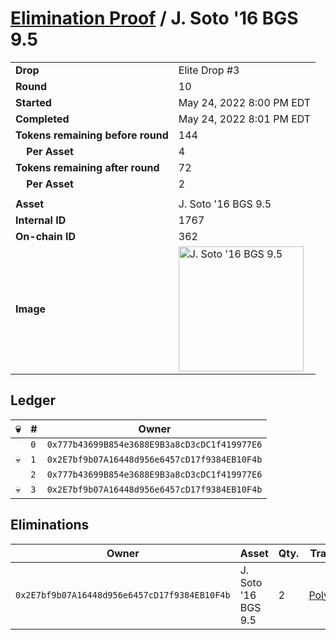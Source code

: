 # [Elimination Proof](./readme.md) / J. Soto &#039;16 BGS 9.5

|||
|---|---|
| **Drop** | Elite Drop #3 |
| **Round** | 10 |
| **Started** | May 24, 2022 8:00 PM EDT |
| **Completed** | May 24, 2022 8:01 PM EDT |
| **Tokens remaining before round** | 144 |
| **&nbsp;&nbsp;&nbsp;&nbsp;Per Asset** | 4 |
| **Tokens remaining after round** | 72 |
| **&nbsp;&nbsp;&nbsp;&nbsp;Per Asset** | 2 |
| | |
| **Asset** | J. Soto &#039;16 BGS 9.5 |
| **Internal ID** | 1767 |
| **On-chain ID** | 362 |
| **Image** | <img src="https://tcdn.blokpax.com/9648a5d9-1824-4a5c-a14d-1a3d4ea49c1d/d673fad6268c9e3b38e1f4270325174fa1a156378b0f75b3ddd9a7a5354a4034.png" height="200" alt="J. Soto &#039;16 BGS 9.5" /> |

## Ledger

| 💀 | # | Owner |
| --- | --- | --- |
|  | `0` | `0x777b43699B854e3688E9B3a8cD3cDC1f419977E6` |
| 💀 | `1` | `0x2E7bf9b07A16448d956e6457cD17f9384EB10F4b` |
|  | `2` | `0x777b43699B854e3688E9B3a8cD3cDC1f419977E6` |
| 💀 | `3` | `0x2E7bf9b07A16448d956e6457cD17f9384EB10F4b` |


## Eliminations

| Owner | Asset | Qty. | Transaction |
| --- | --- | --- | --- |
| `0x2E7bf9b07A16448d956e6457cD17f9384EB10F4b` | J. Soto '16 BGS 9.5 | 2 | [Polygonscan](https://polygonscan.com/tx/0xb19686c1434e3c14f664b45fb2c4fcfb0a06b03c674ef4e7c7fe613b2f86fcf1) |
